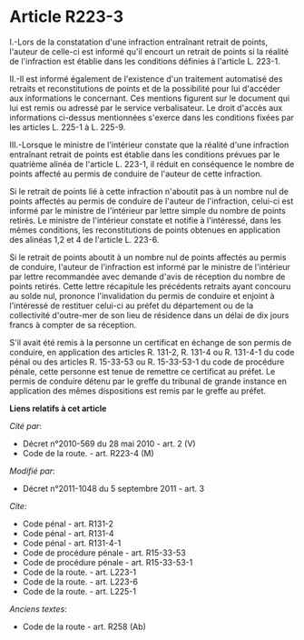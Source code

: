 # Article R223-3

I.-Lors de la constatation d'une infraction entraînant retrait de points, l'auteur de celle-ci est informé qu'il encourt un
retrait de points si la réalité de l'infraction est établie dans les conditions définies à l'article L. 223-1. 

II.-Il est informé également de l'existence d'un traitement automatisé des retraits et reconstitutions de points et de la
possibilité pour lui d'accéder aux informations le concernant. Ces mentions figurent sur le document qui lui est remis ou
adressé par le service verbalisateur. Le droit d'accès aux informations ci-dessus mentionnées s'exerce dans les conditions
fixées par les articles L. 225-1 à L. 225-9. 

III.-Lorsque le ministre de l'intérieur constate que la réalité d'une infraction entraînant retrait de points est établie
dans les conditions prévues par le quatrième alinéa de l'article L. 223-1, il réduit en conséquence le nombre de points
affecté au permis de conduire de l'auteur de cette infraction. 

Si le retrait de points lié à cette infraction n'aboutit pas à un nombre nul de points affectés au permis de conduire de
l'auteur de l'infraction, celui-ci est informé par le ministre de l'intérieur par lettre simple du nombre de points retirés.
Le ministre de l'intérieur constate et notifie à l'intéressé, dans les mêmes conditions, les reconstitutions de points
obtenues en application des alinéas 1,2 et 4 de l'article L. 223-6. 

Si le retrait de points aboutit à un nombre nul de points affectés au permis de conduire, l'auteur de l'infraction est
informé par le ministre de l'intérieur par lettre recommandée avec demande d'avis de réception du nombre de points retirés.
Cette lettre récapitule les précédents retraits ayant concouru au solde nul, prononce l'invalidation du permis de conduire et
enjoint à l'intéressé de restituer celui-ci au préfet du département ou de la collectivité d'outre-mer de son lieu de
résidence dans un délai de dix jours francs à compter de sa réception. 

S'il avait été remis à la personne un certificat en échange de son permis de conduire, en application des articles R. 131-2,
R. 131-4 ou R. 131-4-1 du code pénal ou des articles R. 15-33-53 ou R. 15-33-53-1 du code de procédure pénale, cette personne
est tenue de remettre ce certificat au préfet. Le permis de conduire détenu par le greffe du tribunal de grande instance en
application des mêmes dispositions est remis par le greffe au préfet.

**Liens relatifs à cet article**

_Cité par_:

  - Décret n°2010-569 du 28 mai 2010 - art. 2 (V)
  - Code de la route. - art. R223-4 (M)

_Modifié par_:

  - Décret n°2011-1048 du 5 septembre 2011 - art. 3

_Cite_:

  - Code pénal - art. R131-2
  - Code pénal - art. R131-4
  - Code pénal - art. R131-4-1
  - Code de procédure pénale - art. R15-33-53
  - Code de procédure pénale - art. R15-33-53-1
  - Code de la route. - art. L223-1
  - Code de la route. - art. L223-6
  - Code de la route. - art. L225-1

_Anciens textes_:

  - Code de la route - art. R258 (Ab)
